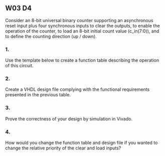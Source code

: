 ## W03 D4

Consider an 8-bit universal binary counter supporting an asynchronous reset input plus four synchronous inputs to clear the outputs, to enable the operation of the counter, to load an 8-bit initial count value (c_in(7:0)), and to define the counting direction (up / down).


### 1.
Use the template below to create a function table describing the operation of this circuit.


### 2.
Create a VHDL design file complying with the functional requirements presented in the previous table.

### 3.
Prove the correctness of your design by simulation in Vivado.

### 4.
How would you change the function table and design file if you wanted to change the relative priority of the clear and load inputs?
